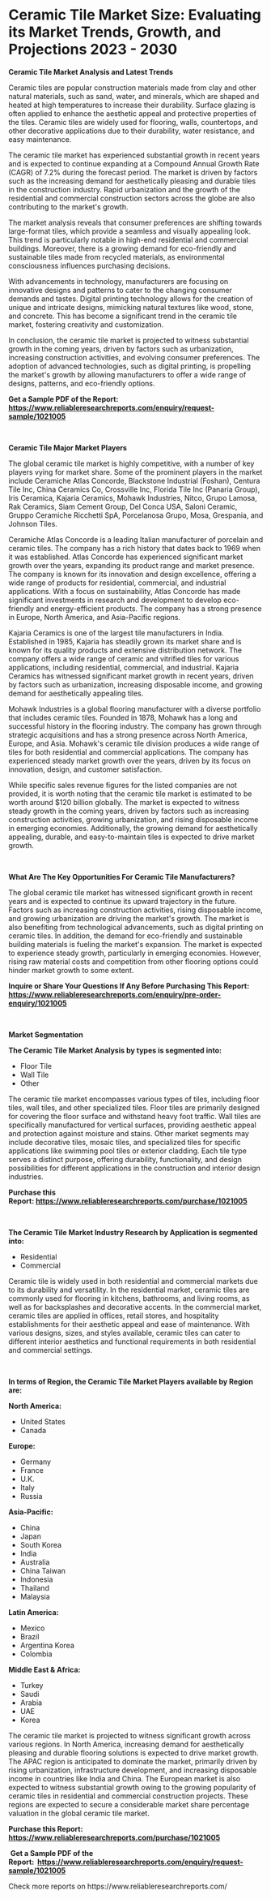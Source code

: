<p><h1>Ceramic Tile Market Size: Evaluating its Market Trends, Growth, and Projections 2023 - 2030</h1></p><p><strong>Ceramic Tile Market Analysis and Latest Trends</strong></p>
<p><p>Ceramic tiles are popular construction materials made from clay and other natural materials, such as sand, water, and minerals, which are shaped and heated at high temperatures to increase their durability. Surface glazing is often applied to enhance the aesthetic appeal and protective properties of the tiles. Ceramic tiles are widely used for flooring, walls, countertops, and other decorative applications due to their durability, water resistance, and easy maintenance.</p><p>The ceramic tile market has experienced substantial growth in recent years and is expected to continue expanding at a Compound Annual Growth Rate (CAGR) of 7.2% during the forecast period. The market is driven by factors such as the increasing demand for aesthetically pleasing and durable tiles in the construction industry. Rapid urbanization and the growth of the residential and commercial construction sectors across the globe are also contributing to the market's growth.</p><p>The market analysis reveals that consumer preferences are shifting towards large-format tiles, which provide a seamless and visually appealing look. This trend is particularly notable in high-end residential and commercial buildings. Moreover, there is a growing demand for eco-friendly and sustainable tiles made from recycled materials, as environmental consciousness influences purchasing decisions.</p><p>With advancements in technology, manufacturers are focusing on innovative designs and patterns to cater to the changing consumer demands and tastes. Digital printing technology allows for the creation of unique and intricate designs, mimicking natural textures like wood, stone, and concrete. This has become a significant trend in the ceramic tile market, fostering creativity and customization.</p><p>In conclusion, the ceramic tile market is projected to witness substantial growth in the coming years, driven by factors such as urbanization, increasing construction activities, and evolving consumer preferences. The adoption of advanced technologies, such as digital printing, is propelling the market's growth by allowing manufacturers to offer a wide range of designs, patterns, and eco-friendly options.</p></p>
<p><strong>Get a Sample PDF of the Report:&nbsp; <a href="https://www.reliableresearchreports.com/enquiry/request-sample/1021005">https://www.reliableresearchreports.com/enquiry/request-sample/1021005</a></strong></p>
<p>&nbsp;</p>
<p><strong>Ceramic Tile Major Market Players</strong></p>
<p><p>The global ceramic tile market is highly competitive, with a number of key players vying for market share. Some of the prominent players in the market include Ceramiche Atlas Concorde, Blackstone Industrial (Foshan), Centura Tile Inc, China Ceramics Co, Crossville Inc, Florida Tile Inc (Panaria Group), Iris Ceramica, Kajaria Ceramics, Mohawk Industries, Nitco, Grupo Lamosa, Rak Ceramics, Siam Cement Group, Del Conca USA, Saloni Ceramic, Gruppo Ceramiche Ricchetti SpA, Porcelanosa Grupo, Mosa, Grespania, and Johnson Tiles.</p><p>Ceramiche Atlas Concorde is a leading Italian manufacturer of porcelain and ceramic tiles. The company has a rich history that dates back to 1969 when it was established. Atlas Concorde has experienced significant market growth over the years, expanding its product range and market presence. The company is known for its innovation and design excellence, offering a wide range of products for residential, commercial, and industrial applications. With a focus on sustainability, Atlas Concorde has made significant investments in research and development to develop eco-friendly and energy-efficient products. The company has a strong presence in Europe, North America, and Asia-Pacific regions.</p><p>Kajaria Ceramics is one of the largest tile manufacturers in India. Established in 1985, Kajaria has steadily grown its market share and is known for its quality products and extensive distribution network. The company offers a wide range of ceramic and vitrified tiles for various applications, including residential, commercial, and industrial. Kajaria Ceramics has witnessed significant market growth in recent years, driven by factors such as urbanization, increasing disposable income, and growing demand for aesthetically appealing tiles.</p><p>Mohawk Industries is a global flooring manufacturer with a diverse portfolio that includes ceramic tiles. Founded in 1878, Mohawk has a long and successful history in the flooring industry. The company has grown through strategic acquisitions and has a strong presence across North America, Europe, and Asia. Mohawk's ceramic tile division produces a wide range of tiles for both residential and commercial applications. The company has experienced steady market growth over the years, driven by its focus on innovation, design, and customer satisfaction.</p><p>While specific sales revenue figures for the listed companies are not provided, it is worth noting that the ceramic tile market is estimated to be worth around $120 billion globally. The market is expected to witness steady growth in the coming years, driven by factors such as increasing construction activities, growing urbanization, and rising disposable income in emerging economies. Additionally, the growing demand for aesthetically appealing, durable, and easy-to-maintain tiles is expected to drive market growth.</p></p>
<p>&nbsp;</p>
<p><strong>What Are The Key Opportunities For Ceramic Tile Manufacturers?</strong></p>
<p><p>The global ceramic tile market has witnessed significant growth in recent years and is expected to continue its upward trajectory in the future. Factors such as increasing construction activities, rising disposable income, and growing urbanization are driving the market's growth. The market is also benefiting from technological advancements, such as digital printing on ceramic tiles. In addition, the demand for eco-friendly and sustainable building materials is fueling the market's expansion. The market is expected to experience steady growth, particularly in emerging economies. However, rising raw material costs and competition from other flooring options could hinder market growth to some extent.</p></p>
<p><strong>Inquire or Share Your Questions If Any Before Purchasing This Report: <a href="https://www.reliableresearchreports.com/enquiry/pre-order-enquiry/1021005">https://www.reliableresearchreports.com/enquiry/pre-order-enquiry/1021005</a></strong></p>
<p>&nbsp;</p>
<p><strong>Market Segmentation</strong></p>
<p><strong>The Ceramic Tile Market Analysis by types is segmented into:</strong></p>
<p><ul><li>Floor Tile</li><li>Wall Tile</li><li>Other</li></ul></p>
<p><p>The ceramic tile market encompasses various types of tiles, including floor tiles, wall tiles, and other specialized tiles. Floor tiles are primarily designed for covering the floor surface and withstand heavy foot traffic. Wall tiles are specifically manufactured for vertical surfaces, providing aesthetic appeal and protection against moisture and stains. Other market segments may include decorative tiles, mosaic tiles, and specialized tiles for specific applications like swimming pool tiles or exterior cladding. Each tile type serves a distinct purpose, offering durability, functionality, and design possibilities for different applications in the construction and interior design industries.</p></p>
<p><strong>Purchase this Report:&nbsp;<a href="https://www.reliableresearchreports.com/purchase/1021005">https://www.reliableresearchreports.com/purchase/1021005</a></strong></p>
<p>&nbsp;</p>
<p><strong>The Ceramic Tile Market Industry Research by Application is segmented into:</strong></p>
<p><ul><li>Residential</li><li>Commercial</li></ul></p>
<p><p>Ceramic tile is widely used in both residential and commercial markets due to its durability and versatility. In the residential market, ceramic tiles are commonly used for flooring in kitchens, bathrooms, and living rooms, as well as for backsplashes and decorative accents. In the commercial market, ceramic tiles are applied in offices, retail stores, and hospitality establishments for their aesthetic appeal and ease of maintenance. With various designs, sizes, and styles available, ceramic tiles can cater to different interior aesthetics and functional requirements in both residential and commercial settings.</p></p>
<p>&nbsp;</p>
<p><strong>In terms of Region, the Ceramic Tile Market Players available by Region are:</strong></p>
<p>
    <p> <strong> North America: </strong>
        <ul>
            <li>United States</li>
            <li>Canada</li>
        </ul>
        </p> 
    <p> <strong> Europe: </strong>
        <ul>
            <li>Germany</li>
            <li>France</li>
            <li>U.K.</li>
            <li>Italy</li>
            <li>Russia</li>
        </ul>
        </p> 
    <p> <strong> Asia-Pacific: </strong>
        <ul>
            <li>China</li>
            <li>Japan</li>
            <li>South Korea</li>
            <li>India</li>
            <li>Australia</li>
            <li>China Taiwan</li>
            <li>Indonesia</li>
            <li>Thailand</li>
            <li>Malaysia</li>
        </ul>
        </p> 
    <p> <strong> Latin America: </strong>
        <ul>
            <li>Mexico</li>
            <li>Brazil</li>
            <li>Argentina Korea</li>
            <li>Colombia</li>
        </ul>
        </p> 
    <p> <strong> Middle East & Africa: </strong>
        <ul>
            <li>Turkey</li>
            <li>Saudi</li>
            <li>Arabia</li>
            <li>UAE</li>
            <li>Korea</li>
        </ul>
    </p>
    </p>
<p><p>The ceramic tile market is projected to witness significant growth across various regions. In North America, increasing demand for aesthetically pleasing and durable flooring solutions is expected to drive market growth. The APAC region is anticipated to dominate the market, primarily driven by rising urbanization, infrastructure development, and increasing disposable income in countries like India and China. The European market is also expected to witness substantial growth owing to the growing popularity of ceramic tiles in residential and commercial construction projects. These regions are expected to secure a considerable market share percentage valuation in the global ceramic tile market.</p></p>
<p><strong>Purchase this Report: <a href="https://www.reliableresearchreports.com/purchase/1021005">https://www.reliableresearchreports.com/purchase/1021005</a></strong></p>
<p>&nbsp;<strong>Get a Sample PDF of the Report:&nbsp;&nbsp;<a href="https://www.reliableresearchreports.com/enquiry/request-sample/1021005">https://www.reliableresearchreports.com/enquiry/request-sample/1021005</a></strong></p>
<p><strong></strong></p>
<p>Check more reports on https://www.reliableresearchreports.com/</p>